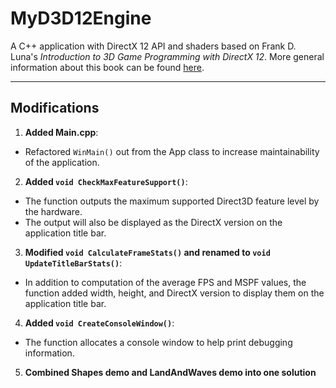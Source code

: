 # MyD3D12Engine
A C++ application with DirectX 12 API and shaders based on Frank D. Luna's *Introduction to 3D Game Programming with DirectX 12*.
More general information about this book can be found [here](http://www.d3dcoder.net/d3d12.htm).

---
## Modifications
1. **Added Main.cpp**: 
- Refactored `WinMain()` out from the App class to increase maintainability of the application.

2. **Added `void CheckMaxFeatureSupport()`**: 
- The function outputs the maximum supported Direct3D feature level by the hardware.
- The output will also be displayed as the DirectX version on the application title bar.

3. **Modified `void CalculateFrameStats()` and renamed to `void UpdateTitleBarStats()`**:
- In addition to computation of the average FPS and MSPF values, the function added width, height, and DirectX version to display them on the application title bar.

4. **Added `void CreateConsoleWindow()`**:
- The function allocates a console window to help print debugging information.

5. **Combined Shapes demo and LandAndWaves demo into one solution**
